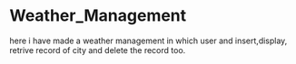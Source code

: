 # Weather_Management
here i have made a weather management in which user and insert,display, retrive record of city and delete the record too.
